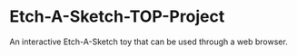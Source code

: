 # Etch-A-Sketch-TOP-Project
An interactive Etch-A-Sketch toy that can be used through a web browser.

